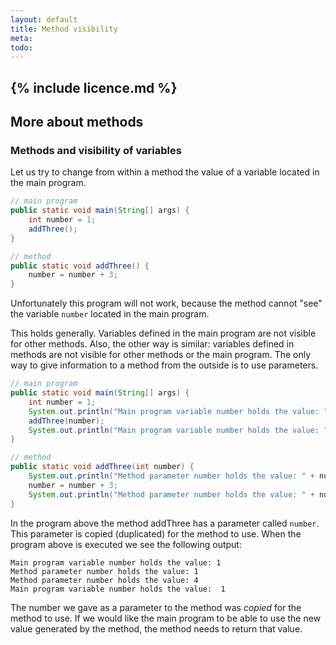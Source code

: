 ```yaml
---
layout: default
title: Method visibility
meta: 
todo: 
---
```

{% include licence.md %}
---
## More about methods

### Methods and visibility of variables

Let us try to change from within a method the value of a variable located in the main program.

```java
// main program
public static void main(String[] args) {
    int number = 1;
    addThree();
}

// method
public static void addThree() {
    number = number + 3;
}
```

Unfortunately this program will not work, because the method cannot "see" the variable `number` located in the main program.

This holds generally. Variables defined in the main program are not visible for other methods. Also, the other way is similar: variables defined in methods are not visible for other methods or the main program. The only way to give information to a method from the outside is to use parameters.

```java
// main program
public static void main(String[] args) {
    int number = 1;
    System.out.println("Main program variable number holds the value: " + number);
    addThree(number);
    System.out.println("Main program variable number holds the value: " + number);
}

// method
public static void addThree(int number) {
    System.out.println("Method parameter number holds the value: " + number);
    number = number + 3;
    System.out.println("Method parameter number holds the value: " + number);
}
```

In the program above the method addThree has a parameter called `number`. This parameter is copied (duplicated) for the method to use. When the program above is executed we see the following output:

```output
Main program variable number holds the value: 1
Method parameter number holds the value: 1
Method parameter number holds the value: 4
Main program variable number holds the value:  1
```

The number we gave as a parameter to the method was *copied* for the method to use. If we would like the main program to be able to use the new value generated by the method, the method needs to return that value.

